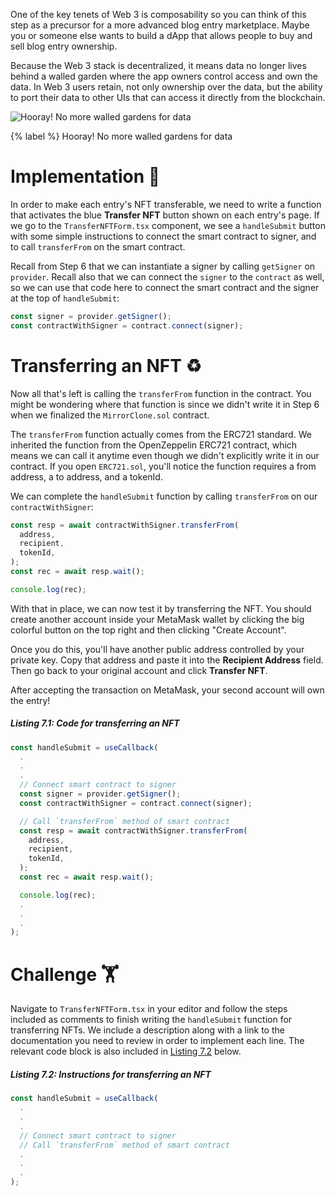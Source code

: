 One of the key tenets of Web 3 is composability so you can think of this step as a precursor for a more advanced blog entry marketplace. Maybe you or someone else wants to build a dApp that allows people to buy and sell blog entry ownership.

Because the Web 3 stack is decentralized, it means data no longer lives behind a walled garden where the app owners control access and own the data. In Web 3 users retain, not only ownership over the data, but the ability to port their data to other UIs that can access it directly from the blockchain.

![Hooray! No more walled gardens for data](https://raw.githubusercontent.com/figment-networks/learn-tutorials/mirror-tutorial/mirror/assets/free.jpeg?raw=true)

{% label %}
Hooray! No more walled gardens for data

# Implementation 🧩

In order to make each entry's NFT transferable, we need to write a function that activates the blue **Transfer NFT** button shown on each entry's page. If we go to the `TransferNFTForm.tsx` component, we see a `handleSubmit` button with some simple instructions to connect the smart contract to signer, and to call `transferFrom` on the smart contract.

Recall from Step 6 that we can instantiate a signer by calling `getSigner` on `provider`. Recall also that we can connect the `signer` to the `contract` as well, so we can use that code here to connect the smart contract and the signer at the top of `handleSubmit`:

```typescript
const signer = provider.getSigner();
const contractWithSigner = contract.connect(signer);
```

# Transferring an NFT ♻️

Now all that's left is calling the `transferFrom` function in the contract. You might be wondering where that function is since we didn't write it in Step 6 when we finalized the `MirrorClone.sol` contract.

The `transferFrom` function actually comes from the ERC721 standard. We inherited the function from the OpenZeppelin ERC721 contract, which means we can call it anytime even though we didn't explicitly write it in our contract. If you open `ERC721.sol`, you'll notice the function requires a from address, a to address, and a tokenId.

We can complete the `handleSubmit` function by calling `transferFrom` on our `contractWithSigner`:

```typescript
const resp = await contractWithSigner.transferFrom(
  address,
  recipient,
  tokenId,
);
const rec = await resp.wait();

console.log(rec);
```

With that in place, we can now test it by transferring the NFT. You should create another account inside your MetaMask wallet by clicking the big colorful button on the top right and then clicking "Create Account".

Once you do this, you'll have another public address controlled by your private key. Copy that address and paste it into the **Recipient Address** field. Then go back to your original account and click **Transfer NFT**.

After accepting the transaction on MetaMask, your second account will own the entry!

##### _Listing 7.1: Code for transferring an NFT_
```typescript
const handleSubmit = useCallback(
  .
  .
  .
  // Connect smart contract to signer
  const signer = provider.getSigner();
  const contractWithSigner = contract.connect(signer);

  // Call `transferFrom` method of smart contract
  const resp = await contractWithSigner.transferFrom(
    address,
    recipient,
    tokenId,
  );
  const rec = await resp.wait();

  console.log(rec);
  .
  .
  .
);
```

# Challenge 🏋️

Navigate to `TransferNFTForm.tsx` in your editor and follow the steps included as comments to finish writing the `handleSubmit` function for transferring NFTs. We include a description along with a link to the documentation you need to review in order to implement each line. The relevant code block is also included in [Listing 7.2](#listing-72-instructions-for-transferring-an-NFT) below.

##### _Listing 7.2: Instructions for transferring an NFT_
```typescript
const handleSubmit = useCallback(
  .
  .
  .
  // Connect smart contract to signer
  // Call `transferFrom` method of smart contract
  .
  .
  .
);
```
